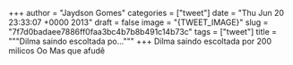 
+++
author = "Jaydson Gomes"
categories = ["tweet"]
date = "Thu Jun 20 23:33:07 +0000 2013"
draft = false
image = "{TWEET_IMAGE}"
slug = "7f7d0badaee7886ff0faa3bc4b7b8b491c14b73c"
tags = ["tweet"]
title = """Dilma saindo escoltada po..."""
+++
Dilma saindo escoltada por 200 milicos Oo Mas que afudê

